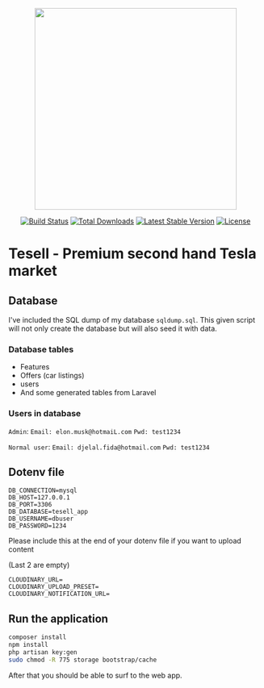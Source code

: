 <p align="center"><a href="https://laravel.com" target="_blank"><img src="https://raw.githubusercontent.com/laravel/art/master/logo-lockup/5%20SVG/2%20CMYK/1%20Full%20Color/laravel-logolockup-cmyk-red.svg" width="400"></a></p>

<p align="center">
<a href="https://travis-ci.org/laravel/framework"><img src="https://travis-ci.org/laravel/framework.svg" alt="Build Status"></a>
<a href="https://packagist.org/packages/laravel/framework"><img src="https://img.shields.io/packagist/dt/laravel/framework" alt="Total Downloads"></a>
<a href="https://packagist.org/packages/laravel/framework"><img src="https://img.shields.io/packagist/v/laravel/framework" alt="Latest Stable Version"></a>
<a href="https://packagist.org/packages/laravel/framework"><img src="https://img.shields.io/packagist/l/laravel/framework" alt="License"></a>
</p>

# Tesell - Premium second hand Tesla market

## Database
I've included the SQL dump of my database `sqldump.sql`. This given script will not only
create the database but will also seed it with data.

### Database tables
- Features
- Offers (car listings)
- users
- And some generated tables from Laravel

### Users in database
`Admin`: `Email: elon.musk@hotmaiL.com` `Pwd: test1234`

`Normal user`: `Email: djelal.fida@hotmail.com` `Pwd: test1234`

## Dotenv file 
```
DB_CONNECTION=mysql
DB_HOST=127.0.0.1
DB_PORT=3306
DB_DATABASE=tesell_app
DB_USERNAME=dbuser
DB_PASSWORD=1234
```

Please include this at the end of your dotenv file if you want to upload content

(Last 2 are empty)
```
CLOUDINARY_URL=
CLOUDINARY_UPLOAD_PRESET=
CLOUDINARY_NOTIFICATION_URL=
```

## Run the application
```bash
composer install
npm install
php artisan key:gen
sudo chmod -R 775 storage bootstrap/cache
```
After that you should be able to surf to the web app.
